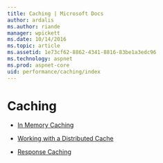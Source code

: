 ```yaml
---
title: Caching | Microsoft Docs
author: ardalis
ms.author: riande
manager: wpickett
ms.date: 10/14/2016
ms.topic: article
ms.assetid: 1e73cf62-8862-4341-8816-83be1a3edc96
ms.technology: aspnet
ms.prod: aspnet-core
uid: performance/caching/index
---
```

# Caching

* [In Memory Caching](memory.md)

* [Working with a Distributed Cache](distributed.md)

* [Response Caching](response.md)
